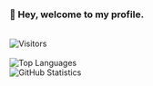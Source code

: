 ### 👋 Hey, welcome to my profile.

<!--
**RickyBGamez/RickyBGamez** is a ✨ _special_ ✨ repository because its `README.md` (this file) appears on your GitHub profile.

Here are some ideas to get you started:

- 🔭 I’m currently working on ...
- 🌱 I’m currently learning ...
- 👯 I’m looking to collaborate on ...
- 🤔 I’m looking for help with ...
- 💬 Ask me about ...
- 📫 How to reach me: ...
- 😄 Pronouns: ...
- ⚡ Fun fact: ...
-->

<p>
	<br/>
	<img alt="Visitors" src="https://visitor-badge.laobi.icu/badge?page_id=RickyBGamez"/>
	<br/><br/>
	<img alt="Top Languages" src="https://github-readme-stats.vercel.app/api/top-langs/?username=RickyBGamez&layout=compact&hide_border=true&bg_color=ffffff&langs_count=999">
	<br/>
	<img alt="GitHub Statistics" src="https://github-readme-stats.vercel.app/api?username=RickyBGamez&hide_border=true&bg_color=ffffff&count_private=true&show_icons=true&include_all_commits=true">
</p>
